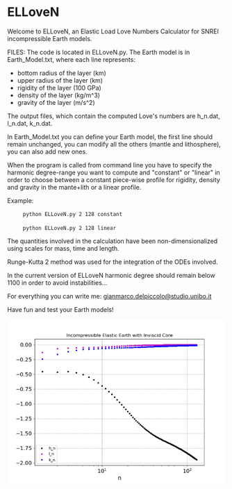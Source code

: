 # ELLoveN
Welcome to ELLoveN, an Elastic Load Love Numbers Calculator for SNREI incompressible Earth models.

FILES:
The code is located in ELLoveN.py.
The Earth model is in Earth_Model.txt, where each line represents:
  - bottom radius of the layer (km)
  - upper radius of the layer (km)
  - rigidity of the layer (100 GPa)
  - density of the layer (kg/m^3)
  - gravity of the layer (m/s^2)

The output files, which contain the computed Love's numbers are h_n.dat, l_n.dat, k_n.dat.

In Earth_Model.txt you can define your Earth model, the first line should remain unchanged, you can modify all the others (mantle and lithosphere), you can also add new ones.

When the program is called from command line you have to specify the harmonic degree-range you want to compute and "constant" or "linear" in order to choose between a constant piece-wise profile for rigidity, density and gravity in the mante+lith or a linear profile.

Example: 

         python ELLoveN.py 2 128 constant

         python ELLoveN.py 2 128 linear

The quantities involved in the calculation have been non-dimensionalized using scales for mass, time and length.

Runge-Kutta 2 method was used for the integration of the ODEs involved.

In the current version of ELLoveN harmonic degree should remain below 1100 in order to avoid instabilities...

For everything you can write me: gianmarco.delpiccolo@studio.unibo.it

Have fun and test your Earth models!

![image](plot.png)

